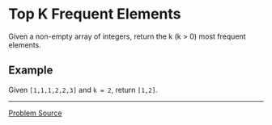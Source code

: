 # Top K Frequent Elements

Given a non-empty array of integers, return the k (k > 0) most frequent elements.

Example
-------

Given `[1,1,1,2,2,3]` and `k = 2`, return `[1,2]`.

---

[Problem Source](https://leetcode.com/problems/top-k-frequent-elements/description/)
